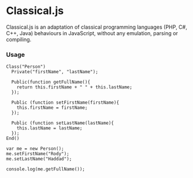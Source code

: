 Classical.js
===========

Classical.js is an adaptation of classical programming languages (PHP, C#, C++, Java) behaviours in JavaScript, without any emulation, parsing or compiling.

### Usage
  ```
  Class("Person")
    Private("firstName", "lastName");
    
    Public(function getFullName(){
      return this.firstName + " " + this.lastName;
    });
    
    Public (function setFirstName(firstName){
      this.firstName = firstName;
    });
    
    Public (function setLastName(lastName){
      this.lastName = lastName;
    });
  End()

  var me = new Person();
  me.setFirstName("Rody");
  me.setLastName("Haddad");
  
  console.log(me.getFullName());
  ```
